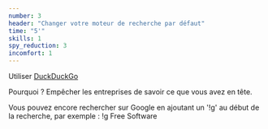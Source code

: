 ```yaml
---
number: 3
header: "Changer votre moteur de recherche par défaut"
time: "5'"
skills: 1
spy_reduction: 3
incomfort: 1
---
```

Utiliser [DuckDuckGo](https://duckduckgo.com/)

Pourquoi ? Empêcher les entreprises de savoir ce que vous avez en tête.

Vous pouvez encore rechercher sur Google en ajoutant un '!g' au début de la recherche, par exemple : !g Free Software 
